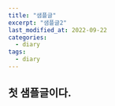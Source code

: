```yaml
---
title: "샘플글"
excerpt: "샘플글2"
last_modified_at: 2022-09-22
categories:
  - diary
tags:
  - diary
---
```


## 첫 샘플글이다.
